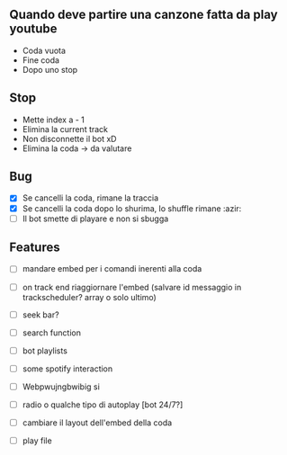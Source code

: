 ## Quando deve partire una canzone fatta da play youtube
 - Coda vuota
 - Fine coda
 - Dopo uno stop

## Stop
 - Mette index a - 1
 - Elimina la current track
 - Non disconnette il bot xD
 - Elimina la coda -> da valutare

## Bug
 - [x] Se cancelli la coda, rimane la traccia
 - [x] Se cancelli la coda dopo lo shurima, lo shuffle rimane :azir:
 - [ ] Il bot smette di playare e non si sbugga

## Features
 - [ ] mandare embed per i comandi inerenti alla coda
 - [ ] on track end riaggiornare l'embed (salvare id messaggio in trackscheduler? array o solo ultimo)
 - [ ] seek bar?
 - [ ] search function
 - [ ] bot playlists
 - [ ] some spotify interaction
 - [ ] Webpwujngbwibig si
 - [ ] radio o qualche tipo di autoplay [bot 24/7?]
 - [ ] cambiare il layout dell'embed della coda
 - [ ] play file
 